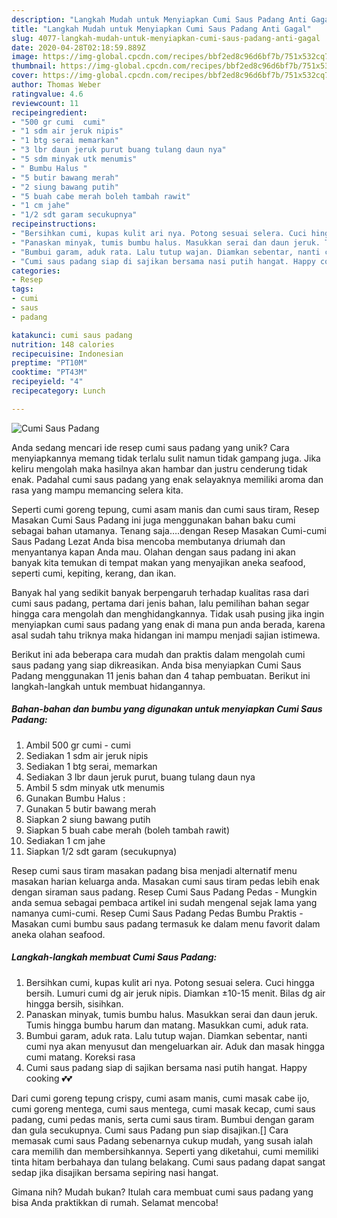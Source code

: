 ```yaml
---
description: "Langkah Mudah untuk Menyiapkan Cumi Saus Padang Anti Gagal"
title: "Langkah Mudah untuk Menyiapkan Cumi Saus Padang Anti Gagal"
slug: 4077-langkah-mudah-untuk-menyiapkan-cumi-saus-padang-anti-gagal
date: 2020-04-28T02:18:59.889Z
image: https://img-global.cpcdn.com/recipes/bbf2ed8c96d6bf7b/751x532cq70/cumi-saus-padang-foto-resep-utama.jpg
thumbnail: https://img-global.cpcdn.com/recipes/bbf2ed8c96d6bf7b/751x532cq70/cumi-saus-padang-foto-resep-utama.jpg
cover: https://img-global.cpcdn.com/recipes/bbf2ed8c96d6bf7b/751x532cq70/cumi-saus-padang-foto-resep-utama.jpg
author: Thomas Weber
ratingvalue: 4.6
reviewcount: 11
recipeingredient:
- "500 gr cumi  cumi"
- "1 sdm air jeruk nipis"
- "1 btg serai memarkan"
- "3 lbr daun jeruk purut buang tulang daun nya"
- "5 sdm minyak utk menumis"
- " Bumbu Halus "
- "5 butir bawang merah"
- "2 siung bawang putih"
- "5 buah cabe merah boleh tambah rawit"
- "1 cm jahe"
- "1/2 sdt garam secukupnya"
recipeinstructions:
- "Bersihkan cumi, kupas kulit ari nya. Potong sesuai selera. Cuci hingga bersih. Lumuri cumi dg air jeruk nipis. Diamkan ±10-15 menit. Bilas dg air hingga bersih, sisihkan."
- "Panaskan minyak, tumis bumbu halus. Masukkan serai dan daun jeruk. Tumis hingga bumbu harum dan matang. Masukkan cumi, aduk rata."
- "Bumbui garam, aduk rata. Lalu tutup wajan. Diamkan sebentar, nanti cumi nya akan menyusut dan mengeluarkan air. Aduk dan masak hingga cumi matang. Koreksi rasa"
- "Cumi saus padang siap di sajikan bersama nasi putih hangat. Happy cooking 💕💕"
categories:
- Resep
tags:
- cumi
- saus
- padang

katakunci: cumi saus padang 
nutrition: 148 calories
recipecuisine: Indonesian
preptime: "PT10M"
cooktime: "PT43M"
recipeyield: "4"
recipecategory: Lunch

---
```



![Cumi Saus Padang](https://img-global.cpcdn.com/recipes/bbf2ed8c96d6bf7b/751x532cq70/cumi-saus-padang-foto-resep-utama.jpg)

Anda sedang mencari ide resep cumi saus padang yang unik? Cara menyiapkannya memang tidak terlalu sulit namun tidak gampang juga. Jika keliru mengolah maka hasilnya akan hambar dan justru cenderung tidak enak. Padahal cumi saus padang yang enak selayaknya memiliki aroma dan rasa yang mampu memancing selera kita.

Seperti cumi goreng tepung, cumi asam manis dan cumi saus tiram, Resep Masakan Cumi Saus Padang ini juga menggunakan bahan baku cumi sebagai bahan utamanya. Tenang saja….dengan Resep Masakan Cumi-cumi Saus Padang Lezat Anda bisa mencoba membutanya driumah dan menyantanya kapan Anda mau. Olahan dengan saus padang ini akan banyak kita temukan di tempat makan yang menyajikan aneka seafood, seperti cumi, kepiting, kerang, dan ikan.

Banyak hal yang sedikit banyak berpengaruh terhadap kualitas rasa dari cumi saus padang, pertama dari jenis bahan, lalu pemilihan bahan segar hingga cara mengolah dan menghidangkannya. Tidak usah pusing jika ingin menyiapkan cumi saus padang yang enak di mana pun anda berada, karena asal sudah tahu triknya maka hidangan ini mampu menjadi sajian istimewa.


Berikut ini ada beberapa cara mudah dan praktis dalam mengolah cumi saus padang yang siap dikreasikan. Anda bisa menyiapkan Cumi Saus Padang menggunakan 11 jenis bahan dan 4 tahap pembuatan. Berikut ini langkah-langkah untuk membuat hidangannya.

<!--inarticleads1-->

##### Bahan-bahan dan bumbu yang digunakan untuk menyiapkan Cumi Saus Padang:

1. Ambil 500 gr cumi - cumi
1. Sediakan 1 sdm air jeruk nipis
1. Sediakan 1 btg serai, memarkan
1. Sediakan 3 lbr daun jeruk purut, buang tulang daun nya
1. Ambil 5 sdm minyak utk menumis
1. Gunakan  Bumbu Halus :
1. Gunakan 5 butir bawang merah
1. Siapkan 2 siung bawang putih
1. Siapkan 5 buah cabe merah (boleh tambah rawit)
1. Sediakan 1 cm jahe
1. Siapkan 1/2 sdt garam (secukupnya)


Resep cumi saus tiram masakan padang bisa menjadi alternatif menu masakan harian keluarga anda. Masakan cumi saus tiram pedas lebih enak dengan siraman saus padang. Resep Cumi Saus Padang Pedas - Mungkin anda semua sebagai pembaca artikel ini sudah mengenal sejak lama yang namanya cumi-cumi. Resep Cumi Saus Padang Pedas Bumbu Praktis - Masakan cumi bumbu saus padang termasuk ke dalam menu favorit dalam aneka olahan seafood. 

<!--inarticleads2-->

##### Langkah-langkah membuat Cumi Saus Padang:

1. Bersihkan cumi, kupas kulit ari nya. Potong sesuai selera. Cuci hingga bersih. Lumuri cumi dg air jeruk nipis. Diamkan ±10-15 menit. Bilas dg air hingga bersih, sisihkan.
1. Panaskan minyak, tumis bumbu halus. Masukkan serai dan daun jeruk. Tumis hingga bumbu harum dan matang. Masukkan cumi, aduk rata.
1. Bumbui garam, aduk rata. Lalu tutup wajan. Diamkan sebentar, nanti cumi nya akan menyusut dan mengeluarkan air. Aduk dan masak hingga cumi matang. Koreksi rasa
1. Cumi saus padang siap di sajikan bersama nasi putih hangat. Happy cooking 💕💕


Dari cumi goreng tepung crispy, cumi asam manis, cumi masak cabe ijo, cumi goreng mentega, cumi saus mentega, cumi masak kecap, cumi saus padang, cumi pedas manis, serta cumi saus tiram. Bumbui dengan garam dan gula secukupnya. Cumi saus Padang pun siap disajikan.[] Cara memasak cumi saus Padang sebenarnya cukup mudah, yang susah ialah cara memilih dan membersihkannya. Seperti yang diketahui, cumi memiliki tinta hitam berbahaya dan tulang belakang. Cumi saus padang dapat sangat sedap jika disajikan bersama sepiring nasi hangat. 

Gimana nih? Mudah bukan? Itulah cara membuat cumi saus padang yang bisa Anda praktikkan di rumah. Selamat mencoba!
